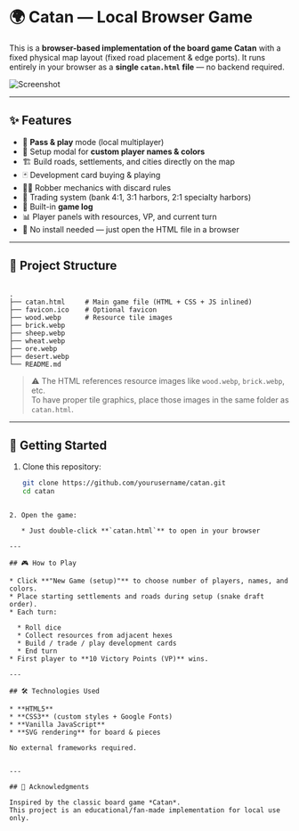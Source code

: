 # 🌍 Catan — Local Browser Game

This is a **browser-based implementation of the board game Catan** with a fixed physical map layout (fixed road placement & edge ports). It runs entirely in your browser as a **single `catan.html` file** — no backend required.

![Screenshot](screenshot.png) <!-- Optional: add a screenshot -->

---

## ✨ Features

- 🎲 **Pass & play** mode (local multiplayer)
- 🎨 Setup modal for **custom player names & colors**
- 🏗️ Build roads, settlements, and cities directly on the map
- 🃏 Development card buying & playing
- 🏴‍☠️ Robber mechanics with discard rules
- 🏦 Trading system (bank 4:1, 3:1 harbors, 2:1 specialty harbors)
- 📜 Built-in **game log**
- 📊 Player panels with resources, VP, and current turn
- 🚀 No install needed — just open the HTML file in a browser

---

## 📂 Project Structure

```

.
├── catan.html     # Main game file (HTML + CSS + JS inlined)
├── favicon.ico    # Optional favicon
├── wood.webp      # Resource tile images
├── brick.webp
├── sheep.webp
├── wheat.webp
├── ore.webp
├── desert.webp
└── README.md

````

> ⚠️ The HTML references resource images like `wood.webp`, `brick.webp`, etc.  
> To have proper tile graphics, place those images in the same folder as `catan.html`.

---

## 🚀 Getting Started

1. Clone this repository:
   ```bash
   git clone https://github.com/yourusername/catan.git
   cd catan
````

2. Open the game:

   * Just double-click **`catan.html`** to open in your browser

---

## 🎮 How to Play

* Click **"New Game (setup)"** to choose number of players, names, and colors.
* Place starting settlements and roads during setup (snake draft order).
* Each turn:

  * Roll dice
  * Collect resources from adjacent hexes
  * Build / trade / play development cards
  * End turn
* First player to **10 Victory Points (VP)** wins.

---

## 🛠️ Technologies Used

* **HTML5**
* **CSS3** (custom styles + Google Fonts)
* **Vanilla JavaScript**
* **SVG rendering** for board & pieces

No external frameworks required.


---

## 🙌 Acknowledgments

Inspired by the classic board game *Catan*.
This project is an educational/fan-made implementation for local use only.

